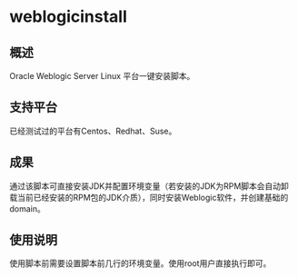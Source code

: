 # weblogicinstall
## 概述
Oracle Weblogic Server Linux 平台一键安装脚本。

## 支持平台
已经测试过的平台有Centos、Redhat、Suse。

## 成果
通过该脚本可直接安装JDK并配置环境变量（若安装的JDK为RPM脚本会自动卸载当前已经安装的RPM包的JDK介质），同时安装Weblogic软件，并创建基础的domain。

## 使用说明
使用脚本前需要设置脚本前几行的环境变量。使用root用户直接执行即可。
